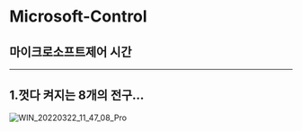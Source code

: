 # Microsoft-Control
## 마이크로소프트제어 시간

-----------------
## 1.껏다 켜지는 8개의 전구...
![WIN_20220322_11_47_08_Pro](https://user-images.githubusercontent.com/90879448/159398258-0a665bc9-5947-4aef-a6c5-c4a09de27b65.jpg)

